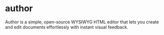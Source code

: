 # author
Author is a simple, open-source WYSIWYG HTML editor that lets you create and edit documents effortlessly with instant visual feedback.
